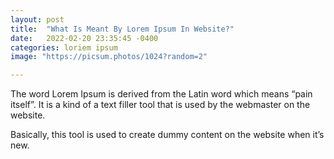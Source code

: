 ```yaml
---
layout: post
title:  "What Is Meant By Lorem Ipsum In Website?"
date:   2022-02-20 23:35:45 -0400
categories: loriem ipsum
image: "https://picsum.photos/1024?random=2"

---
```


The word Lorem Ipsum is derived from the Latin word which means “pain itself”. It is a kind of a text filler tool that is used by the webmaster on the website.

Basically, this tool is used to create dummy content on the website when it’s new.

